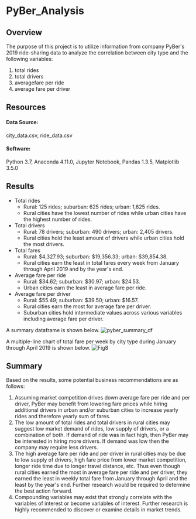 # PyBer_Analysis

<!-- Overview of the analysis: Explain the purpose of the new analysis. -->
## Overview
The purpose of this project is to utilize information from company PyBer's 2019 ride-sharing data to analyze the correlation between city type and the following variables:
1. total rides
2. total drivers
3. averagefare per ride
4. average fare per driver

## Resources
#### Data Source:
city_data.csv, ride_data.csv
#### Software: 
Python 3.7, Anaconda 4.11.0, Jupyter Notebook, Pandas 1.3.5, Matplotlib 3.5.0

<!-- Results: Using images from the summary DataFrame and multiple-line chart, describe the differences in ride-sharing data among the different city types.
Ride-sharing data include the total rides, total drivers, total fares, average fare per ride and driver, and total fare by city type. -->
## Results
- Total rides
  - Rural: 125 rides; suburban: 625 rides; urban: 1,625 rides.
  - Rural cities have the lowest number of rides while urban cities have the highest number of rides.
- Total drivers
  - Rural: 78 drivers; suburban: 490 drivers; urban: 2,405 drivers.
  - Rural cities hold the least amount of drivers while urban cities hold the most drivers.
- Total fares
  - Rural: $4,327.93; suburban: $19,356.33; urban: $39,854.38.
  - Rural cities earn the least in total fares every week from January through April 2019 and by the year's end.
- Average fare per ride
  - Rural: $34.62; suburban: $30.97; urban: $24.53.
  - Urban cities earn the least in average fare per ride.
- Average fare per driver
  - Rural: $55.49; suburban: $39.50; urban: $16.57.
  - Rural cities earn the most for average fare per driver.
  - Suburban cities hold intermediate values across various variables including average fare per driver.

A summary dataframe is shown below.
![pyber_summary_df](https://user-images.githubusercontent.com/96349090/152734724-5c068e30-4888-46b0-aee2-63c8bdea2bc3.png)

A multiple-line chart of total fare per week by city type during January through April 2019 is shown below.
![Fig8](https://user-images.githubusercontent.com/96349090/152735529-ca94e07d-5ec8-4f56-bb12-459d0e0217b1.png)

<!-- Summary: Based on the results, provide three business recommendations to the CEO for addressing any disparities among the city types. -->
## Summary
Based on the results, some potential business recommendations are as follows:
1. Assuming market competition drives down average fare per ride and per driver, PyBer may benefit from lowering fare prices while hiring additional drivers in urban and/or suburban cities to increase yearly rides and therefore yearly sum of fares.
2. The low amount of total rides and total drivers in rural cities may suggest low market demand of rides, low supply of drivers, or a combination of both. If demand of ride was in fact high, then PyBer may be interested in hiring more drivers. If demand was low then the company may require less drivers. 
3. The high average fare per ride and per driver in rural cities may be due to low supply of drivers, high fare price from lower market competition, longer ride time due to longer travel distance, etc. Thus even though rural cities earned the most in average fare per ride and per driver, they earned the least in weekly total fare from January through April and the least by the year's end. Further research would be required to determine the best action forward.
4. Compounding variables may exist that strongly correlate with the variables of interest or become variables of interest. Further research is highly recommended to discover or examine details in market trends.
